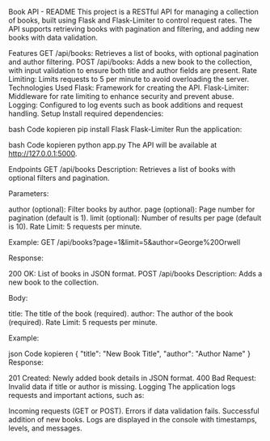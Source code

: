 Book API - README
This project is a RESTful API for managing a collection of books, built using Flask and Flask-Limiter to control request rates. The API supports retrieving books with pagination and filtering, and adding new books with data validation.

Features
GET /api/books: Retrieves a list of books, with optional pagination and author filtering.
POST /api/books: Adds a new book to the collection, with input validation to ensure both title and author fields are present.
Rate Limiting: Limits requests to 5 per minute to avoid overloading the server.
Technologies Used
Flask: Framework for creating the API.
Flask-Limiter: Middleware for rate limiting to enhance security and prevent abuse.
Logging: Configured to log events such as book additions and request handling.
Setup
Install required dependencies:

bash
Code kopieren
pip install Flask Flask-Limiter
Run the application:

bash
Code kopieren
python app.py
The API will be available at http://127.0.0.1:5000.

Endpoints
GET /api/books
Description: Retrieves a list of books with optional filters and pagination.

Parameters:

author (optional): Filter books by author.
page (optional): Page number for pagination (default is 1).
limit (optional): Number of results per page (default is 10).
Rate Limit: 5 requests per minute.

Example: GET /api/books?page=1&limit=5&author=George%20Orwell

Response:

200 OK: List of books in JSON format.
POST /api/books
Description: Adds a new book to the collection.

Body:

title: The title of the book (required).
author: The author of the book (required).
Rate Limit: 5 requests per minute.

Example:

json
Code kopieren
{
  "title": "New Book Title",
  "author": "Author Name"
}
Response:

201 Created: Newly added book details in JSON format.
400 Bad Request: Invalid data if title or author is missing.
Logging
The application logs requests and important actions, such as:

Incoming requests (GET or POST).
Errors if data validation fails.
Successful addition of new books.
Logs are displayed in the console with timestamps, levels, and messages.
